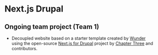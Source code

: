 # Next.js Drupal 

## Ongoing team project (Team 1)

- Decoupled website based on a starter template created by [Wunder](https://www.wunder.io) using the open-source [Next.js for Drupal](https://next-drupal.org/) project by [Chapter Three](https://www.chapterthree.com) and contributors.


